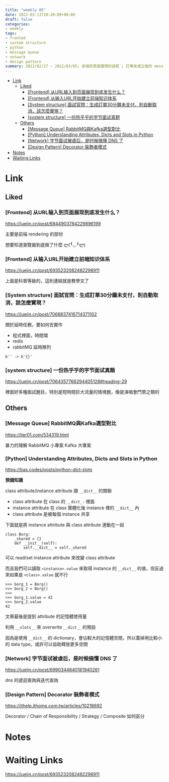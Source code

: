 ```yaml
---
title: "weekly 05"
date: 2022-03-11T10:20:09+08:00
draft: false
categories:
- weekly
tags:
- fronted
- system structure
- python
- message queue
- network
- design pattern
summary: 2022/02/27 ~ 2022/03/05; 前端的頁面展現的過程 ; 訂單未成立後的 message queue ; DNS 是什麼
---
```


- [Link](#link)
  - [Liked](#liked)
    - [[Frontend] 从URL输入到页面展现到底发生什么？](#frontend-从url输入到页面展现到底发生什么)
    - [[Frontend] 从输入URL开始建立前端知识体系](#frontend-从输入url开始建立前端知识体系)
    - [[System structure] 面試官問：生成訂單30分鐘未支付，則自動取消，該怎麼實現？](#system-structure-面試官問生成訂單30分鐘未支付則自動取消該怎麼實現)
    - [[system structure] 一份热乎乎的字节面试真题](#system-structure-一份热乎乎的字节面试真题)
  - [Others](#others)
    - [[Message Queue] RabbitMQ與Kafka選型對比](#message-queue-rabbitmq與kafka選型對比)
    - [[Python] Understanding Attributes, Dicts and Slots in Python](#python-understanding-attributes-dicts-and-slots-in-python)
    - [[Network] 字节面试被虐后，是时候搞懂 DNS 了](#network-字节面试被虐后是时候搞懂-dns-了)
    - [[Design Pattern] Decorator 裝飾者模式](#design-pattern-decorator-裝飾者模式)
- [Notes](#notes)
- [Waiting Links](#waiting-links)

# Link
## Liked
### [Frontend] 从URL输入到页面展现到底发生什么？
https://juejin.cn/post/6844903784229896199

主要是前端 rendering 的部份

想要知道瀏覽器到底做了什麼 ლ(╹◡╹ლ)

### [Frontend] 从输入URL开始建立前端知识体系

https://juejin.cn/post/6935232082482298911

上面是科普等級的，這則連結就是教學文了


### [System structure] 面試官問：生成訂單30分鐘未支付，則自動取消，該怎麼實現？
https://juejin.cn/post/7068837416714371102

關於延時任務，要如何去實作

- 程式裡面，時間環
- redis
- rabbitMQ 延時隊列


```
b'' -> b'{}'
```


### [system structure] 一份热乎乎的字节面试真题

https://juejin.cn/post/7064357766294405128#heading-29

裡面好多種面試題目，特別是短時間巨大流量的情境題，像是演唱會門票之類的

## Others

### [Message Queue] RabbitMQ與Kafka選型對比

https://iter01.com/534319.html

暴力的理解
RabbitMQ 小專案
Kafka 大專案

### [Python] Understanding Attributes, Dicts and Slots in Python

https://bas.codes/posts/python-dict-slots

**預備知識**

class attribute/instance attribute 跟 `__dict__` 的關聯

- class attribute 在 class 的 `__dict_-` 裡面
- instance attribute 在 class 實體化後 instance 裡的 `__dict__` 內
- class attribute 是被每個 instance 共享

下面就是將 instance attribute 與 class attribute 連動在一起

```python=
class Borg:
    _shared = {}
    def __init__(self):
        self.__dict__ = self._shared
```

可以 read/set instance attribute 來改變 class attribute

而且我們可以讀取 `<instance>.value` 來取得 instance 的 `__dict__` 的值，但反過來如果是 `<class>.value` 就不行

```python=
>>> borg_1 = Borg()
>>> borg_2 = Borg()
>>> 
>>> borg_1.value = 42
>>> borg_2.value 
42
```

文章最後是提到 attribute 的記憶體使用量

利用 `__slots__` 來 overwrite `__dict__` 的預設

因為是使用 `__dict__` 的 dictionary，會佔較大的記憶體空間，所以蓋掉用比較小的 data type，或許可以協助釋放更多空間


### [Network] 字节面试被虐后，是时候搞懂 DNS 了

https://juejin.cn/post/6990344840181940261

dns 的遞迴查詢與迭代查詢

### [Design Pattern] Decorator 裝飾者模式

https://ithelp.ithome.com.tw/articles/10218692

Decorator / Chain of Responsibility / Strategy / Composite 如何區分

# Notes

# Waiting Links
https://juejin.cn/post/6935232082482298911
